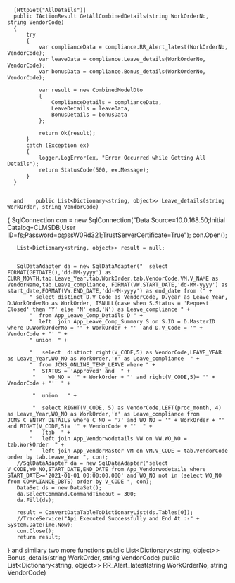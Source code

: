       [HttpGet("AllDetails")]
      public IActionResult GetAllCombinedDetails(string WorkOrderNo, string VendorCode)
      {
          try
          {
              var complianceData = compliance.RR_Alert_latest(WorkOrderNo, VendorCode);
              var leaveData = compliance.Leave_details(WorkOrderNo, VendorCode);
              var bonusData = compliance.Bonus_details(WorkOrderNo, VendorCode);

              var result = new CombinedModelDto
              {
                  ComplianceDetails = complianceData,
                  LeaveDetails = leaveData,
                  BonusDetails = bonusData
              };

              return Ok(result);
          }
          catch (Exception ex)
          {
              logger.LogError(ex, "Error Occurred while Getting All Details");
              return StatusCode(500, ex.Message);
          }
      } 


      and    public List<Dictionary<string, object>> Leave_details(string WorkOrder, string VendorCode)
   {
       SqlConnection con = new SqlConnection("Data Source=10.0.168.50;Initial Catalog=CLMSDB;User ID=fs;Password=p@ssW0Rd321;TrustServerCertificate=True");
       con.Open();

       List<Dictionary<string, object>> result = null;


       SqlDataAdapter da = new SqlDataAdapter("  select FORMAT(GETDATE(),'dd-MM-yyyy') as CURR_MONTH,tab.Leave_Year,tab.WorkOrder,tab.VendorCode,VM.V_NAME as VendorName,tab.Leave_compliance, FORMAT(VW.START_DATE,'dd-MM-yyyy') as start_date,FORMAT(VW.END_DATE,'dd-MM-yyyy') as end_date from (" +
           " select distinct D.V_Code as VendorCode, D.year as Leave_Year, D.WorkOrderNo as WorkOrder, ISNULL(case when S.Status = 'Request Closed' then 'Y' else 'N' end,'N') as Leave_compliance " +
           "  from App_Leave_Comp_Details D " +
           "  left  join App_Leave_Comp_Summary S on S.ID = D.MasterID   where D.WorkOrderNo = '" + WorkOrder + "'  and D.V_Code = '" + VendorCode + "' " +
           " union  " +

           "   select  distinct right(V_CODE,5) as VendorCode,LEAVE_YEAR as Leave_Year,WO_NO as WorkOrder,'Y' as Leave_compliance  " +
           "  from JCMS_ONLINE_TEMP_LEAVE where " +
            "  STATUS = 'Approved' and  " +
            "    WO_NO = '" + WorkOrder + "' and right(V_CODE,5)= '" + VendorCode + "'  " +

            "  union   " +

            "  select RIGHT(V_CODE, 5) as VendorCode,LEFT(proc_month, 4) as Leave_Year,WO_NO as WorkOrder,'Y' as Leave_compliance from JCMS_C_ENTRY_DETAILS where C_NO = '7' and WO_NO = '" + WorkOrder + "' and RIGHT(V_CODE,5)= '" + VendorCode + "'  " +
           "   )tab  " +
           "   left join App_Vendorwodetails VW on VW.WO_NO = tab.WorkOrder  " +
           "   left join App_VendorMaster VM on VM.V_CODE = tab.VendorCode  order by tab.Leave_Year ", con);
       //SqlDataAdapter da = new SqlDataAdapter("select  V_CODE,WO_NO,START_DATE,END_DATE from App_Vendorwodetails where START_DATE>='2021-01-01 00:00:00.000' and WO_NO not in (select WO_NO from COMPLIANCE_DBTS) order by V_CODE ", con);
       DataSet ds = new DataSet();
       da.SelectCommand.CommandTimeout = 300;
       da.Fill(ds);

       result = ConvertDataTableToDictionaryList(ds.Tables[0]);
       //TraceService("Api Executed Successfully and End At :-" + System.DateTime.Now);
       con.Close();
       return result;

   }
   and similary two more functions
     public List<Dictionary<string, object>> Bonus_details(string WorkOrder, string VendorCode)
      public List<Dictionary<string, object>> RR_Alert_latest(string WorkOrderNo, string VendorCode)
